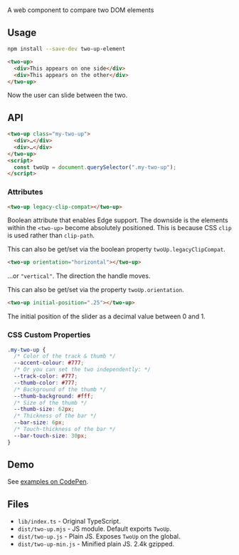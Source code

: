 # <two-up>

A web component to compare two DOM elements

## Usage

```sh
npm install --save-dev two-up-element
```

```html
<two-up>
  <div>This appears on one side</div>
  <div>This appears on the other</div>
</two-up>
```

Now the user can slide between the two.

## API

```html
<two-up class="my-two-up">
  <div>…</div>
  <div>…</div>
</two-up>
<script>
  const twoUp = document.querySelector(".my-two-up");
</script>
```

### Attributes

```html
<two-up legacy-clip-compat></two-up>
```

Boolean attribute that enables Edge support. The downside is the elements within the `<two-up>` become absolutely positioned. This is because CSS `clip` is used rather than `clip-path`.

This can also be get/set via the boolean property `twoUp.legacyClipCompat`.

```html
<two-up orientation="horizontal"></two-up>
```

…or `"vertical"`. The direction the handle moves.

This can also be get/set via the property `twoUp.orientation`.

```html
<two-up initial-position=".25"></two-up>
```

The initial position of the slider as a decimal value between 0 and 1.

### CSS Custom Properties

```css
.my-two-up {
  /* Color of the track & thumb */
  --accent-colour: #777;
  /* Or you can set the two independently: */
  --track-color: #777;
  --thumb-color: #777;
  /* Background of the thumb */
  --thumb-background: #fff;
  /* Size of the thumb */
  --thumb-size: 62px;
  /* Thickness of the bar */
  --bar-size: 6px;
  /* Touch-thickness of the bar */
  --bar-touch-size: 30px;
}
```

## Demo

See [examples on CodePen](https://codepen.io/developit/pen/qBdbNLK).

## Files

- `lib/index.ts` - Original TypeScript.
- `dist/two-up.mjs` - JS module. Default exports `TwoUp`.
- `dist/two-up.js` - Plain JS. Exposes `TwoUp` on the global.
- `dist/two-up-min.js` - Minified plain JS. 2.4k gzipped.
